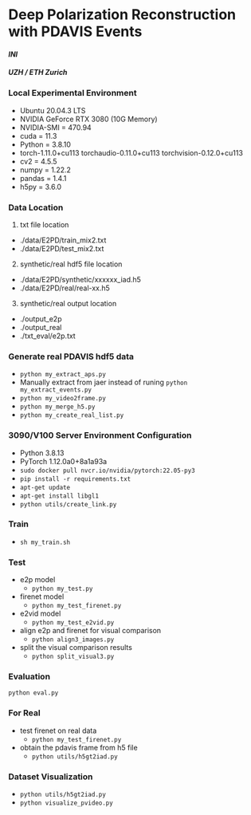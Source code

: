 # Deep Polarization Reconstruction with PDAVIS Events
#### _INI_ 
#### _UZH / ETH Zurich_

### Local Experimental Environment
- Ubuntu 20.04.3 LTS
- NVIDIA GeForce RTX 3080 (10G Memory)
- NVIDIA-SMI = 470.94
- cuda = 11.3
- Python = 3.8.10
- torch-1.11.0+cu113 torchaudio-0.11.0+cu113 torchvision-0.12.0+cu113
- cv2 = 4.5.5
- numpy = 1.22.2
- pandas = 1.4.1
- h5py = 3.6.0

### Data Location
1. txt file location
- ./data/E2PD/train_mix2.txt
- ./data/E2PD/test_mix2.txt

2. synthetic/real hdf5 file location
- ./data/E2PD/synthetic/xxxxxx_iad.h5
- ./data/E2PD/real/real-xx.h5

3. synthetic/real output location
- ./output_e2p
- ./output_real
- ./txt_eval/e2p.txt

### Generate real PDAVIS hdf5 data
- `python my_extract_aps.py`
- Manually extract from jaer instead of runing `python my_extract_events.py`
- `python my_video2frame.py`
- `python my_merge_h5.py`
- `python my_create_real_list.py`

### 3090/V100 Server Environment Configuration
- Python 3.8.13
- PyTorch 1.12.0a0+8a1a93a
- `sudo docker pull nvcr.io/nvidia/pytorch:22.05-py3`
- `pip install -r requirements.txt`
- `apt-get update`
- `apt-get install libgl1`
- `python utils/create_link.py`

### Train
- `sh my_train.sh`

### Test
- e2p model
  - `python my_test.py`
- firenet model
  - `python my_test_firenet.py`
- e2vid model
  - `python my_test_e2vid.py`
- align e2p and firenet for visual comparison
  - `python align3_images.py`
- split the visual comparison results
  - `python split_visual3.py`

### Evaluation
`python eval.py`

### For Real
- test firenet on real data
  - `python my_test_firenet.py`
- obtain the pdavis frame from h5 file
  - `python utils/h5gt2iad.py`

### Dataset Visualization
- `python utils/h5gt2iad.py`
- `python visualize_pvideo.py`
